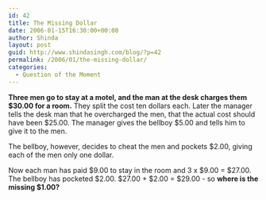 ```yaml
---
id: 42
title: The Missing Dollar
date: 2006-01-15T16:30:00+00:00
author: Shinda
layout: post
guid: http://www.shindasingh.com/blog/?p=42
permalink: /2006/01/the-missing-dollar/
categories:
  - Question of the Moment
---
```

**Three men go to stay at a motel, and the man at the desk charges them $30.00 for a room.** They split the cost ten dollars each. Later the manager tells the desk man that he overcharged the men, that the actual cost should have been $25.00. The manager gives the bellboy $5.00 and tells him to give it to the men.

The bellboy, however, decides to cheat the men and pockets $2.00, giving each of the men only one dollar.

Now each man has paid $9.00 to stay in the room and 3 x $9.00 = $27.00. The bellboy has pocketed $2.00. $27.00 + $2.00 = $29.00 - so **where is the missing $1.00?**

>